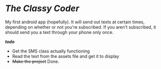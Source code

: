 **_The Classy Coder_**
==============

My first android app (hopefully). It will send out texts at certain times, depending on whether or not you're subscribed. If you aren't subscribed, it should send you a text through your phone only once. 

**_todo_**

- Get the SMS class actually functioning
- Read the text from the assets file and get it to display 
- ~~Make the project~~ Done.
